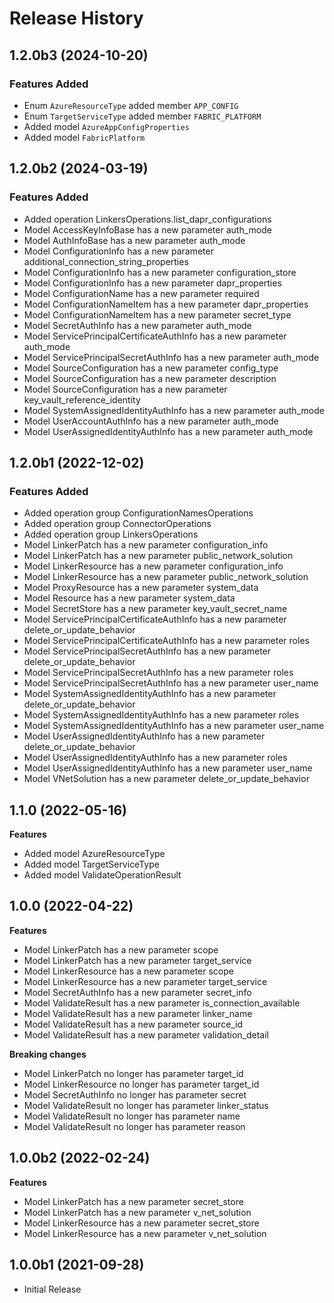 # Release History

## 1.2.0b3 (2024-10-20)

### Features Added

  - Enum `AzureResourceType` added member `APP_CONFIG`
  - Enum `TargetServiceType` added member `FABRIC_PLATFORM`
  - Added model `AzureAppConfigProperties`
  - Added model `FabricPlatform`

## 1.2.0b2 (2024-03-19)

### Features Added

  - Added operation LinkersOperations.list_dapr_configurations
  - Model AccessKeyInfoBase has a new parameter auth_mode
  - Model AuthInfoBase has a new parameter auth_mode
  - Model ConfigurationInfo has a new parameter additional_connection_string_properties
  - Model ConfigurationInfo has a new parameter configuration_store
  - Model ConfigurationInfo has a new parameter dapr_properties
  - Model ConfigurationName has a new parameter required
  - Model ConfigurationNameItem has a new parameter dapr_properties
  - Model ConfigurationNameItem has a new parameter secret_type
  - Model SecretAuthInfo has a new parameter auth_mode
  - Model ServicePrincipalCertificateAuthInfo has a new parameter auth_mode
  - Model ServicePrincipalSecretAuthInfo has a new parameter auth_mode
  - Model SourceConfiguration has a new parameter config_type
  - Model SourceConfiguration has a new parameter description
  - Model SourceConfiguration has a new parameter key_vault_reference_identity
  - Model SystemAssignedIdentityAuthInfo has a new parameter auth_mode
  - Model UserAccountAuthInfo has a new parameter auth_mode
  - Model UserAssignedIdentityAuthInfo has a new parameter auth_mode

## 1.2.0b1 (2022-12-02)

### Features Added

  - Added operation group ConfigurationNamesOperations
  - Added operation group ConnectorOperations
  - Added operation group LinkersOperations
  - Model LinkerPatch has a new parameter configuration_info
  - Model LinkerPatch has a new parameter public_network_solution
  - Model LinkerResource has a new parameter configuration_info
  - Model LinkerResource has a new parameter public_network_solution
  - Model ProxyResource has a new parameter system_data
  - Model Resource has a new parameter system_data
  - Model SecretStore has a new parameter key_vault_secret_name
  - Model ServicePrincipalCertificateAuthInfo has a new parameter delete_or_update_behavior
  - Model ServicePrincipalCertificateAuthInfo has a new parameter roles
  - Model ServicePrincipalSecretAuthInfo has a new parameter delete_or_update_behavior
  - Model ServicePrincipalSecretAuthInfo has a new parameter roles
  - Model ServicePrincipalSecretAuthInfo has a new parameter user_name
  - Model SystemAssignedIdentityAuthInfo has a new parameter delete_or_update_behavior
  - Model SystemAssignedIdentityAuthInfo has a new parameter roles
  - Model SystemAssignedIdentityAuthInfo has a new parameter user_name
  - Model UserAssignedIdentityAuthInfo has a new parameter delete_or_update_behavior
  - Model UserAssignedIdentityAuthInfo has a new parameter roles
  - Model UserAssignedIdentityAuthInfo has a new parameter user_name
  - Model VNetSolution has a new parameter delete_or_update_behavior

## 1.1.0 (2022-05-16)

**Features**

  - Added model AzureResourceType
  - Added model TargetServiceType
  - Added model ValidateOperationResult

## 1.0.0 (2022-04-22)

**Features**

  - Model LinkerPatch has a new parameter scope
  - Model LinkerPatch has a new parameter target_service
  - Model LinkerResource has a new parameter scope
  - Model LinkerResource has a new parameter target_service
  - Model SecretAuthInfo has a new parameter secret_info
  - Model ValidateResult has a new parameter is_connection_available
  - Model ValidateResult has a new parameter linker_name
  - Model ValidateResult has a new parameter source_id
  - Model ValidateResult has a new parameter validation_detail

**Breaking changes**

  - Model LinkerPatch no longer has parameter target_id
  - Model LinkerResource no longer has parameter target_id
  - Model SecretAuthInfo no longer has parameter secret
  - Model ValidateResult no longer has parameter linker_status
  - Model ValidateResult no longer has parameter name
  - Model ValidateResult no longer has parameter reason

## 1.0.0b2 (2022-02-24)

**Features**

  - Model LinkerPatch has a new parameter secret_store
  - Model LinkerPatch has a new parameter v_net_solution
  - Model LinkerResource has a new parameter secret_store
  - Model LinkerResource has a new parameter v_net_solution

## 1.0.0b1 (2021-09-28)

* Initial Release
